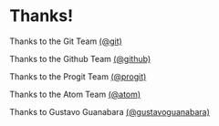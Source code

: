 # Thanks!

Thanks to the Git Team [(@git)](https://github.com/git)

Thanks to the Github Team [(@github)](https://github.com/github)

Thanks to the Progit Team [(@progit)](https://github.com/progit)

Thanks to the Atom Team [(@atom)](https://github.com/atom)

Thanks to Gustavo Guanabara [(@gustavoguanabara)](https://github.com/gustavoguanabara)
